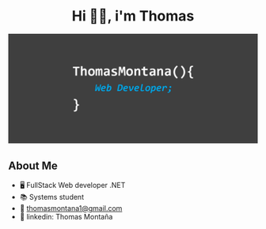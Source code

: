 <div align="center">
<h1 align="center">Hi 👋🏻, i'm Thomas </h1>
</div>
<img src="baner2025.png">

## About Me
 
- 🖥️ FullStack Web developer .NET
- 📚 Systems student
- 📩 thomasmontana1@gmail.com
- 💼 linkedin: Thomas Montaña
<br>


     


                                                                                
</div>
<br>


